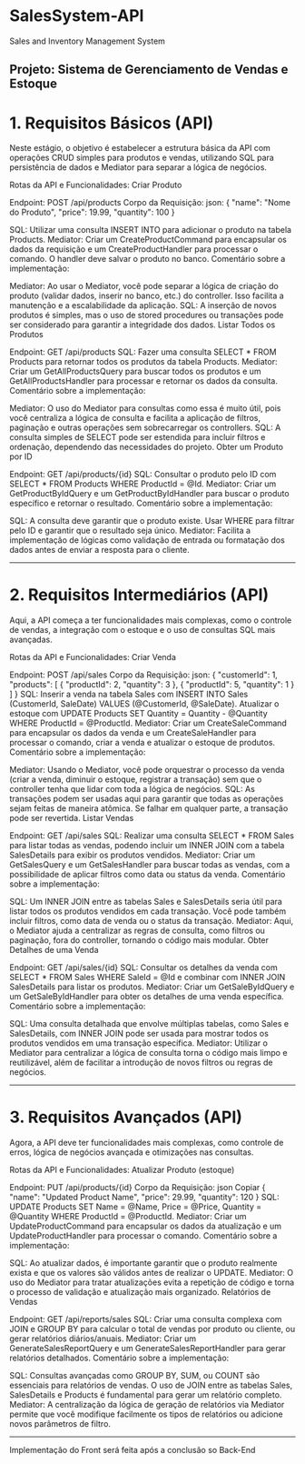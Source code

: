 # SalesSystem-API
Sales and Inventory Management System


## Projeto: Sistema de Gerenciamento de Vendas e Estoque


# 1. Requisitos Básicos (API)
Neste estágio, o objetivo é estabelecer a estrutura básica da API com operações CRUD simples para produtos e vendas, utilizando SQL para persistência de dados e Mediator para separar a lógica de negócios.

Rotas da API e Funcionalidades:
Criar Produto

Endpoint: POST /api/products
Corpo da Requisição:
json:
{
  "name": "Nome do Produto",
  "price": 19.99,
  "quantity": 100
}

SQL: Utilizar uma consulta INSERT INTO para adicionar o produto na tabela Products.
Mediator: Criar um CreateProductCommand para encapsular os dados da requisição e um CreateProductHandler para processar o comando. O handler deve salvar o produto no banco.
Comentário sobre a implementação:

Mediator: Ao usar o Mediator, você pode separar a lógica de criação do produto (validar dados, inserir no banco, etc.) do controller. Isso facilita a manutenção e a escalabilidade da aplicação.
SQL: A inserção de novos produtos é simples, mas o uso de stored procedures ou transações pode ser considerado para garantir a integridade dos dados.
Listar Todos os Produtos

Endpoint: GET /api/products
SQL: Fazer uma consulta SELECT * FROM Products para retornar todos os produtos da tabela Products.
Mediator: Criar um GetAllProductsQuery para buscar todos os produtos e um GetAllProductsHandler para processar e retornar os dados da consulta.
Comentário sobre a implementação:

Mediator: O uso do Mediator para consultas como essa é muito útil, pois você centraliza a lógica de consulta e facilita a aplicação de filtros, paginação e outras operações sem sobrecarregar os controllers.
SQL: A consulta simples de SELECT pode ser estendida para incluir filtros e ordenação, dependendo das necessidades do projeto.
Obter um Produto por ID

Endpoint: GET /api/products/{id}
SQL: Consultar o produto pelo ID com SELECT * FROM Products WHERE ProductId = @Id.
Mediator: Criar um GetProductByIdQuery e um GetProductByIdHandler para buscar o produto específico e retornar o resultado.
Comentário sobre a implementação:

SQL: A consulta deve garantir que o produto existe. Usar WHERE para filtrar pelo ID e garantir que o resultado seja único.
Mediator: Facilita a implementação de lógicas como validação de entrada ou formatação dos dados antes de enviar a resposta para o cliente.

-----------------

# 2. Requisitos Intermediários (API)
Aqui, a API começa a ter funcionalidades mais complexas, como o controle de vendas, a integração com o estoque e o uso de consultas SQL mais avançadas.

Rotas da API e Funcionalidades:
Criar Venda

Endpoint: POST /api/sales
Corpo da Requisição:
json:
{
  "customerId": 1,
  "products": [
    { "productId": 2, "quantity": 3 },
    { "productId": 5, "quantity": 1 }
  ]
}
SQL:
Inserir a venda na tabela Sales com INSERT INTO Sales (CustomerId, SaleDate) VALUES (@CustomerId, @SaleDate).
Atualizar o estoque com UPDATE Products SET Quantity = Quantity - @Quantity WHERE ProductId = @ProductId.
Mediator: Criar um CreateSaleCommand para encapsular os dados da venda e um CreateSaleHandler para processar o comando, criar a venda e atualizar o estoque de produtos.
Comentário sobre a implementação:

Mediator: Usando o Mediator, você pode orquestrar o processo da venda (criar a venda, diminuir o estoque, registrar a transação) sem que o controller tenha que lidar com toda a lógica de negócios.
SQL: As transações podem ser usadas aqui para garantir que todas as operações sejam feitas de maneira atômica. Se falhar em qualquer parte, a transação pode ser revertida.
Listar Vendas

Endpoint: GET /api/sales
SQL: Realizar uma consulta SELECT * FROM Sales para listar todas as vendas, podendo incluir um INNER JOIN com a tabela SalesDetails para exibir os produtos vendidos.
Mediator: Criar um GetSalesQuery e um GetSalesHandler para buscar todas as vendas, com a possibilidade de aplicar filtros como data ou status da venda.
Comentário sobre a implementação:

SQL: Um INNER JOIN entre as tabelas Sales e SalesDetails seria útil para listar todos os produtos vendidos em cada transação. Você pode também incluir filtros, como data de venda ou o status da transação.
Mediator: Aqui, o Mediator ajuda a centralizar as regras de consulta, como filtros ou paginação, fora do controller, tornando o código mais modular.
Obter Detalhes de uma Venda

Endpoint: GET /api/sales/{id}
SQL: Consultar os detalhes da venda com SELECT * FROM Sales WHERE SaleId = @Id e combinar com INNER JOIN SalesDetails para listar os produtos.
Mediator: Criar um GetSaleByIdQuery e um GetSaleByIdHandler para obter os detalhes de uma venda específica.
Comentário sobre a implementação:

SQL: Uma consulta detalhada que envolve múltiplas tabelas, como Sales e SalesDetails, com INNER JOIN pode ser usada para mostrar todos os produtos vendidos em uma transação específica.
Mediator: Utilizar o Mediator para centralizar a lógica de consulta torna o código mais limpo e reutilizável, além de facilitar a introdução de novos filtros ou regras de negócios.

--------

# 3. Requisitos Avançados (API)
Agora, a API deve ter funcionalidades mais complexas, como controle de erros, lógica de negócios avançada e otimizações nas consultas.

Rotas da API e Funcionalidades:
Atualizar Produto (estoque)

Endpoint: PUT /api/products/{id}
Corpo da Requisição:
json
Copiar
{
  "name": "Updated Product Name",
  "price": 29.99,
  "quantity": 120
}
SQL: UPDATE Products SET Name = @Name, Price = @Price, Quantity = @Quantity WHERE ProductId = @ProductId.
Mediator: Criar um UpdateProductCommand para encapsular os dados da atualização e um UpdateProductHandler para processar o comando.
Comentário sobre a implementação:

SQL: Ao atualizar dados, é importante garantir que o produto realmente exista e que os valores são válidos antes de realizar o UPDATE.
Mediator: O uso do Mediator para tratar atualizações evita a repetição de código e torna o processo de validação e atualização mais organizado.
Relatórios de Vendas

Endpoint: GET /api/reports/sales
SQL: Criar uma consulta complexa com JOIN e GROUP BY para calcular o total de vendas por produto ou cliente, ou gerar relatórios diários/anuais.
Mediator: Criar um GenerateSalesReportQuery e um GenerateSalesReportHandler para gerar relatórios detalhados.
Comentário sobre a implementação:

SQL: Consultas avançadas como GROUP BY, SUM, ou COUNT são essenciais para relatórios de vendas. O uso de JOIN entre as tabelas Sales, SalesDetails e Products é fundamental para gerar um relatório completo.
Mediator: A centralização da lógica de geração de relatórios via Mediator permite que você modifique facilmente os tipos de relatórios ou adicione novos parâmetros de filtro.



-------------------

Implementação do Front será feita após a conclusão so Back-End
